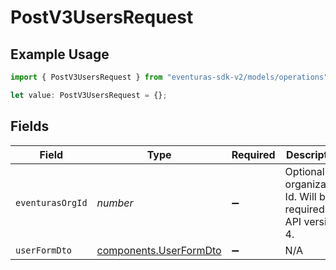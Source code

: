 # PostV3UsersRequest

## Example Usage

```typescript
import { PostV3UsersRequest } from "eventuras-sdk-v2/models/operations";

let value: PostV3UsersRequest = {};
```

## Fields

| Field                                                            | Type                                                             | Required                                                         | Description                                                      |
| ---------------------------------------------------------------- | ---------------------------------------------------------------- | ---------------------------------------------------------------- | ---------------------------------------------------------------- |
| `eventurasOrgId`                                                 | *number*                                                         | :heavy_minus_sign:                                               | Optional organization Id. Will be required in API version 4.     |
| `userFormDto`                                                    | [components.UserFormDto](../../models/components/userformdto.md) | :heavy_minus_sign:                                               | N/A                                                              |